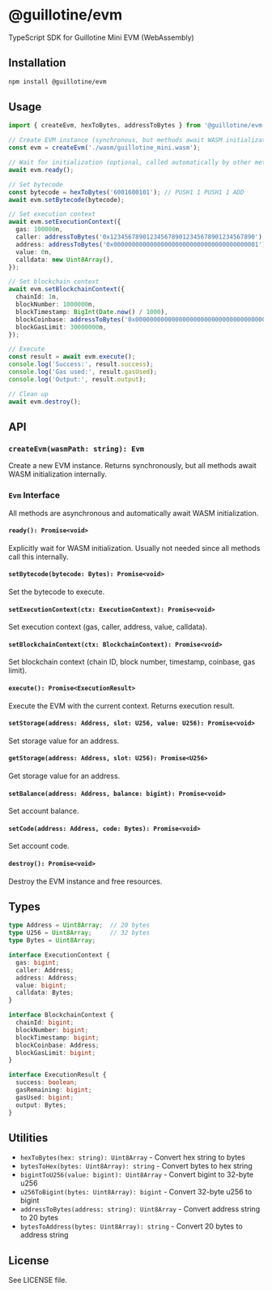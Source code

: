 # @guillotine/evm

TypeScript SDK for Guillotine Mini EVM (WebAssembly)

## Installation

```bash
npm install @guillotine/evm
```

## Usage

```typescript
import { createEvm, hexToBytes, addressToBytes } from '@guillotine/evm';

// Create EVM instance (synchronous, but methods await WASM initialization)
const evm = createEvm('./wasm/guillotine_mini.wasm');

// Wait for initialization (optional, called automatically by other methods)
await evm.ready();

// Set bytecode
const bytecode = hexToBytes('6001600101'); // PUSH1 1 PUSH1 1 ADD
await evm.setBytecode(bytecode);

// Set execution context
await evm.setExecutionContext({
  gas: 100000n,
  caller: addressToBytes('0x1234567890123456789012345678901234567890'),
  address: addressToBytes('0x0000000000000000000000000000000000000001'),
  value: 0n,
  calldata: new Uint8Array(),
});

// Set blockchain context
await evm.setBlockchainContext({
  chainId: 1n,
  blockNumber: 1000000n,
  blockTimestamp: BigInt(Date.now() / 1000),
  blockCoinbase: addressToBytes('0x0000000000000000000000000000000000000000'),
  blockGasLimit: 30000000n,
});

// Execute
const result = await evm.execute();
console.log('Success:', result.success);
console.log('Gas used:', result.gasUsed);
console.log('Output:', result.output);

// Clean up
await evm.destroy();
```

## API

### `createEvm(wasmPath: string): Evm`

Create a new EVM instance. Returns synchronously, but all methods await WASM initialization internally.

### `Evm` Interface

All methods are asynchronous and automatically await WASM initialization.

#### `ready(): Promise<void>`

Explicitly wait for WASM initialization. Usually not needed since all methods call this internally.

#### `setBytecode(bytecode: Bytes): Promise<void>`

Set the bytecode to execute.

#### `setExecutionContext(ctx: ExecutionContext): Promise<void>`

Set execution context (gas, caller, address, value, calldata).

#### `setBlockchainContext(ctx: BlockchainContext): Promise<void>`

Set blockchain context (chain ID, block number, timestamp, coinbase, gas limit).

#### `execute(): Promise<ExecutionResult>`

Execute the EVM with the current context. Returns execution result.

#### `setStorage(address: Address, slot: U256, value: U256): Promise<void>`

Set storage value for an address.

#### `getStorage(address: Address, slot: U256): Promise<U256>`

Get storage value for an address.

#### `setBalance(address: Address, balance: bigint): Promise<void>`

Set account balance.

#### `setCode(address: Address, code: Bytes): Promise<void>`

Set account code.

#### `destroy(): Promise<void>`

Destroy the EVM instance and free resources.

## Types

```typescript
type Address = Uint8Array;  // 20 bytes
type U256 = Uint8Array;     // 32 bytes
type Bytes = Uint8Array;

interface ExecutionContext {
  gas: bigint;
  caller: Address;
  address: Address;
  value: bigint;
  calldata: Bytes;
}

interface BlockchainContext {
  chainId: bigint;
  blockNumber: bigint;
  blockTimestamp: bigint;
  blockCoinbase: Address;
  blockGasLimit: bigint;
}

interface ExecutionResult {
  success: boolean;
  gasRemaining: bigint;
  gasUsed: bigint;
  output: Bytes;
}
```

## Utilities

- `hexToBytes(hex: string): Uint8Array` - Convert hex string to bytes
- `bytesToHex(bytes: Uint8Array): string` - Convert bytes to hex string
- `bigintToU256(value: bigint): Uint8Array` - Convert bigint to 32-byte u256
- `u256ToBigint(bytes: Uint8Array): bigint` - Convert 32-byte u256 to bigint
- `addressToBytes(address: string): Uint8Array` - Convert address string to 20 bytes
- `bytesToAddress(bytes: Uint8Array): string` - Convert 20 bytes to address string

## License

See LICENSE file.
